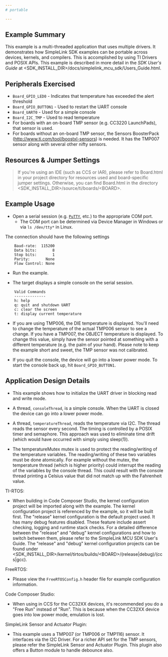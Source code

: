 ```yaml
---
# portable

---
```


## Example Summary

This example is a multi-threaded application that uses multiple drivers.
It demonstrates how SimpleLink SDK examples can be portable across devices,
kernels, and compilers. This is accomplished by using TI Drivers and
POSIX APIs. This example is described in more detail in the _SDK User's Guide_
at &lt;SDK_INSTALL_DIR&gt;/docs/simplelink_mcu_sdk/Users_Guide.html.

## Peripherals Exercised

* `Board_GPIO_LED0` - Indicates that temperature has exceeded the alert
threshold
* `Board_GPIO_BUTTON1` - Used to restart the UART console
* `Board_UART0` - Used for a simple console
* `Board_I2C_TMP` - Used to read temperature
* For boards with an on-board TMP sensor (e.g. CC3220 LaunchPads), that
sensor is used.
* For boards without an on-board TMP sensor, the Sensors BoosterPack
(http://www.ti.com/tool/boostxl-sensors) is needed. It has the TMP007 sensor
along with several other nifty sensors.

## Resources & Jumper Settings

> If you're using an IDE (such as CCS or IAR), please refer to Board.html in
your project directory for resources used and board-specific jumper settings.
Otherwise, you can find Board.html in the directory
&lt;SDK_INSTALL_DIR&gt;/source/ti/boards/&lt;BOARD&gt;.


## Example Usage

* Open a serial session (e.g. [`PuTTY`](http://www.putty.org/ "PuTTY's
Homepage"), etc.) to the appropriate COM port.
    * The COM port can be determined via Device Manager in Windows or via
`ls /dev/tty*` in Linux.

The connection should have the following settings
```
    Baud-rate:  115200
    Data bits:       8
    Stop bits:       1
    Parity:       None
    Flow Control: None
```

* Run the example.

* The target displays a simple console on the serial session.
```
    Valid Commands
    --------------
    h: help
    q: quit and shutdown UART
    c: clear the screen
    t: display current temperature
```

* If you are using TMP006, the DIE temperature is displayed. You'll need to
change the temperature of the actual TMP006 sensor to see a change. If you
have a TMP007, the OBJECT temperature is displayed. To change this value,
simply have the sensor pointed at something with a different temperature (e.g.
the palm of your hand). Please note to keep the example short and sweet, the
TMP sensor was not calibrated.

* If you quit the console, the device will go into a lower power mode.
To start the console back up, hit `Board_GPIO_BUTTON1`.

## Application Design Details

* This example shows how to initialize the UART driver in blocking read
and write mode.

* A thread, `consoleThread`, is a simple console. When the UART is closed
the device can go into a lower power mode.

* A thread, `temperatureThread`, reads the temperature via I2C. The thread reads
the sensor every second. The timing is controlled by a POSIX timer and
semaphore. This approach was used to eliminate time drift (which would have
occurred with simply using sleep(1)).

* The temperatureMutex mutex is used to protect the reading/writing of the
temperature variables. The reading/writing of these two variables must be
done atomically. For example without the mutex, the temperature thread
(which is higher priority) could interrupt the reading of the variables
by the console thread. This could result with the console thread printing a
Celsius value that did not match up with the Fahrenheit value.

TI-RTOS:

* When building in Code Composer Studio, the kernel configuration project will
be imported along with the example. The kernel configuration project is
referenced by the example, so it will be built first. The "release" kernel
configuration is the default project used. It has many debug features disabled.
These feature include assert checking, logging and runtime stack checks. For a
detailed difference between the "release" and "debug" kernel configurations and
how to switch between them, please refer to the SimpleLink MCU SDK User's
Guide. The "release" and "debug" kernel configuration projects can be found
under &lt;SDK_INSTALL_DIR&gt;/kernel/tirtos/builds/&lt;BOARD&gt;/(release|debug)/(ccs|gcc).

FreeRTOS:

* Please view the `FreeRTOSConfig.h` header file for example configuration
information.

Code Composer Studio:

* When using in CCS for the CC32XX devices, it's recommended you do
a  "Free Run" instead of "Run". This is because when the CC32XX device goes
into low power mode, emulation is lost.

SimpleLink Sensor and Actuator Plugin:

* This example uses a TMP007 (or TMP006 or TMP116) sensor. It interfaces via the 
I2C Driver. For a richer API set for the TMP sensors, please refer the SimpleLink
Sensor and Actuator Plugin. This plugin also offers a Button module to handle
debounce also.
